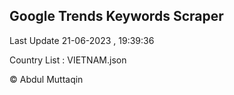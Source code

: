 

## Google Trends Keywords Scraper 
 
Last Update 21-06-2023 , 19:39:36

Country List :
VIETNAM.json



© Abdul Muttaqin 
